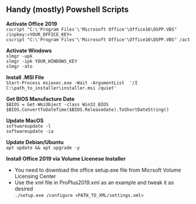 ## Handy (mostly) Powshell Scripts ##

**Activate Office 2019**  
`cscript "C:\'Program Files'\'Microsoft Office'\Office16\OSPP.VBS" /inpkey:<YOUR_OFFICE_KEY>`  
`cscript "C:\'Program Files'\'Microsoft Office'\Office16\OSPP.VBS" /act`

**Activate Windows**  
`slmgr -upk`  
`slmgr -ipk YOUR_WINDOWS_KEY`  
`slmgr -ato`

**Install .MSI File**  
`Start-Process msiexec.exe -Wait -ArgumentList  '/I C:\path_to_installer\installer.msi /quiet'`

**Get BIOS Manufacture Date**  
`$BIOS = Get-WmiObject -class Win32_BIOS`  
`$BIOS.ConvertToDateTime($BIOS.Releasedate).ToShortDateString()`

**Update MacOS**  
`softwareupdate -l`  
`softwareupdate -ia`

**Update Debian/Ubuntu**  
`apt update && apt upgrade -y`

**Install Office 2019 via Volume Licenese Installer**  
- You need to download the office setup.exe file from Micrsoft Volume Licensing Center  
- Use the xml file in ProPlus2019.xml as an example and tweak it as desired  
`./setup.exe /configure <PATH_TO_XML/settings.xml>`
